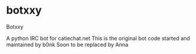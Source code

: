 botxxy
======

Botxxy

A python IRC bot for catiechat.net
This is the original bot code started and maintained by b0nk
Soon to be replaced by Anna
